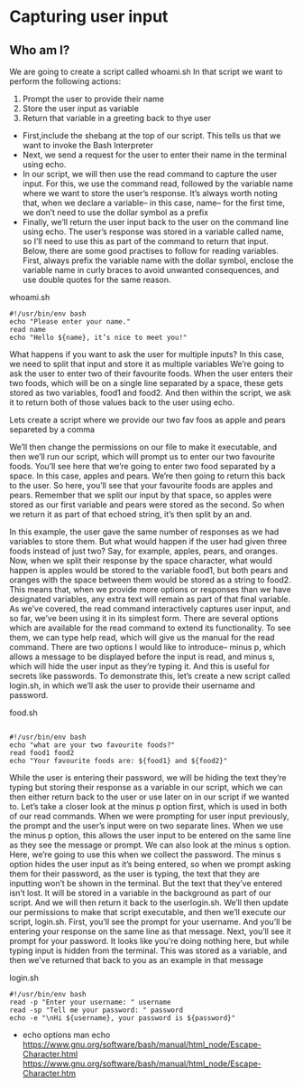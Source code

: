 # Capturing user input


## Who am I?
We are going to create a script called whoami.sh
In that script we want to perform the following actions:
1. Prompt the user to provide their name
2. Store the user input as variable
3. Return that variable in a greeting back to thye user

* First,include the shebang at the top of our script. This tells us that we want to invoke the Bash Interpreter
* Next, we send a request for the user to enter their name in the terminal using echo.
* In our script, we will then use the read command to capture the user input.
  For this, we use the command read, followed by the variable name where we want to store the user’s response.
  It’s always worth noting that, when we declare a variable– in this case, name– for the first time, we don’t need to use the dollar symbol as a prefix
* Finally, we’ll return the user input back to the user on the command line using echo. 
  The user’s response was stored in a variable called name, so I’ll need to use this as part of the command to return that input. Below, there are some good practises to follow for reading variables. First, always prefix the variable name with the dollar symbol, enclose the variable name in curly braces to avoid unwanted consequences, and use double quotes for the same reason.

whoami.sh
```
#!/usr/bin/env bash
echo "Please enter your name."
read name
echo "Hello ${name}, it’s nice to meet you!"

```


What happens if you want to ask the user for multiple inputs? In this case, we need to split that input and store it as multiple variables
We’re going to ask the user to enter two of their favourite foods. When the user enters their two foods, which will be on a single line separated by a space, these gets stored as two variables, food1 and food2. And then within the script, we ask it to return both of those values back to the user using echo.

Lets create a script where we provide our two fav foos as apple and pears separeted by a comma

We’ll then change the permissions on our file to make it executable, and then we’ll run our script, which will prompt us to enter our two favourite foods. You’ll see here that we’re going to enter two food separated by a space. In this case, apples and pears. We’re then going to return this back to the user. So here, you’ll see that your favourite foods are apples and pears. Remember that we split our input by that space, so apples were stored as our first variable and pears were stored as the second. So when we return it as part of that echoed string, it’s then split by an and.

In this example, the user gave the same number of responses as we had variables to store them. But what would happen if the user had given three foods instead of just two? Say, for example, apples, pears, and oranges. Now, when we split their response by the space character, what would happen is apples would be stored to the variable food1, but both pears and oranges with the space between them would be stored as a string to food2. This means that, when we provide more options or responses than we have designated variables, any extra text will remain as part of that final variable.
As we’ve covered, the read command interactively captures user input, and so far, we’ve been using it in its simplest form. There are several options which are available for the read command to extend its functionality. To see them, we can type help read, which will give us the manual for the read command. 
There are two options I would like to introduce– minus p, which allows a message to be displayed before the input is read, and minus s, which will hide the user input as they’re typing it. And this is useful for secrets like passwords. To demonstrate this, let’s create a new script called login.sh, in which we’ll ask the user to provide their username and password.



food.sh

```

#!/usr/bin/env bash
echo "what are your two favourite foods?"
read food1 food2
echo "Your favourite foods are: ${food1} and ${food2}"

```


While the user is entering their password, we will be hiding the text they’re typing but storing their response as a variable in our script, which we can then either return back to the user or use later on in our script if we wanted to. Let’s take a closer look at the minus p option first, which is used in both of our read commands. When we were prompting for user input previously, the prompt and the user’s input were on two separate lines. When we use the minus p option, this allows the user input to be entered on the same line as they see the message or prompt. 
We can also look at the minus s option.
Here, we’re going to use this when we collect the password. The minus s option hides the user input as it’s being entered, so when we prompt asking them for their password, as the user is typing, the text that they are inputting won’t be shown in the terminal. But the text that they’ve entered isn’t lost. It will be stored in a variable in the background as part of our script. 
And we will then return it back to the userlogin.sh.
We’ll then update our permissions to make that script executable, and then we’ll execute our script, login.sh. First, you’ll see the prompt for your username. And you’ll be entering your response on the same line as that message. Next, you’ll see it prompt for your password. It looks like you're doing nothing here, but while typing input is hidden from the terminal.
This was stored as a variable, and then we’ve returned that back to you as an example in that message

login.sh
```
#!/usr/bin/env bash
read -p "Enter your username: " username
read -sp "Tell me your password: " password
echo -e "\nHi ${username}, your password is ${password}"

```

* echo options
man echo
https://www.gnu.org/software/bash/manual/html_node/Escape-Character.html
https://www.gnu.org/software/bash/manual/html_node/Escape-Character.htm
